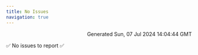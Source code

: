 ```yaml
---
title: No Issues
navigation: true
---
```


<p style="text-align:right;color:#cccs">
Generated Sun, 07 Jul 2024 14:04:44 GMT
</p>
<p>✅ No issues to report ✅</p>



